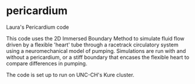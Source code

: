 # pericardium
Laura's Pericardium code

This code uses the 2D Immersed Boundary Method to simulate fluid flow driven by a flexible 'heart' tube through a racetrack circulatory system using a neuromechanical model of pumping. Simulations are run with and without a pericardium, or a stiff boundary that encases the flexible heart to compare differences in pumping. 

The code is set up to run on UNC-CH's Kure cluster. 
